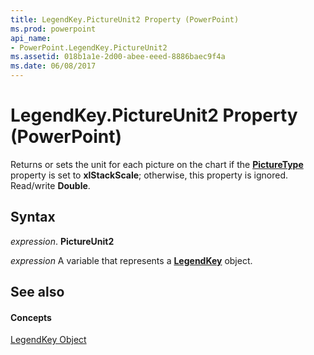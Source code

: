 ```yaml
---
title: LegendKey.PictureUnit2 Property (PowerPoint)
ms.prod: powerpoint
api_name:
- PowerPoint.LegendKey.PictureUnit2
ms.assetid: 018b1a1e-2d00-abee-eeed-8886baec9f4a
ms.date: 06/08/2017
---
```



# LegendKey.PictureUnit2 Property (PowerPoint)

Returns or sets the unit for each picture on the chart if the  **[PictureType](PowerPoint.LegendKey.PictureType.md)** property is set to **xlStackScale**; otherwise, this property is ignored. Read/write **Double**.


## Syntax

 _expression_. **PictureUnit2**

 _expression_ A variable that represents a **[LegendKey](PowerPoint.LegendKey.md)** object.


## See also


#### Concepts


[LegendKey Object](PowerPoint.LegendKey.md)

